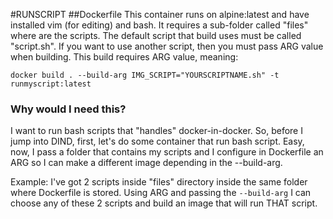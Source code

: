 #RUNSCRIPT
##Dockerfile
This container runs on alpine:latest and have installed vim (for editing) and bash.
It requires a sub-folder called "files" where are the scripts.
The default script that build uses must be called "script.sh". 
If you want to use another script, then you must pass ARG value when building.
This build requires ARG value, meaning:

`docker build . --build-arg IMG_SCRIPT="YOURSCRIPTNAME.sh" -t runmyscript:latest`

### Why would I need this?
I want to run bash scripts that "handles" docker-in-docker. So, before I jump into DIND, first, let's do some container that run bash script. Easy, now, I pass a folder that contains my scripts and I configure in Dockerfile an ARG so I can make a different image depending in the --build-arg. 

Example: 
I've got 2 scripts inside "files" directory inside the same folder where Dockerfile is stored. Using ARG and passing the `--build-arg` I can choose any of these 2 scripts and build an image that will run THAT script.
